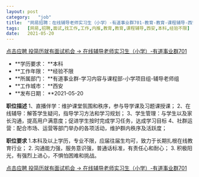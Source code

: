```yaml
---
layout:	post
category:	"job"
title:	"网易招聘：在线辅导老师实习生（小学）-有道事业群701-教育-教育-课程辅导-西安本科经验不限"
tags:	[网易,招聘,面试,找工作,工作,内推,教育,教育,课程辅导,西安,本科,经验不限]
date:	2021-05-20
---
```


[点击应聘 投简历就有面试机会 -> 在线辅导老师实习生（小学）-有道事业群701](http://mobile.bole.netease.com/bole/boleDetail?id=31554&employeeId=346f03c3cda5f04c&key=all)



- **学历要求： **本科
- **工作年限： **经验不限
- **所属部门： **有道事业群-学习内容与课程部-小学项目组-辅导老师组
- **工作城市： **西安
- **发布日期： **2021-05-20



**职位描述**
1、直播伴学：维护课堂氛围和秩序，参与导学课及习题课授课；
2、在线辅导：解答学生疑问，指导学习方法和学习规划；
3、学生管理：与学生以及家长沟通，提高用户满意度；促进学生按时完成学习任务，达成学习目标
4、社群运营：配合市场、运营等部门举办的各项活动，维护群内秩序及活跃度；



**职位要求**
1.本科及以上学历，专业不限，应届往届生均可，致力于长期扎根在线教育行业；
2. 沟通能力强，服务意识强，普通话标准，有责任心和耐心；
3. 积极阳光，有强烈上进心，不惧怕困难和挑战。



[点击应聘 投简历就有面试机会 -> 在线辅导老师实习生（小学）-有道事业群701](http://mobile.bole.netease.com/bole/boleDetail?id=31554&employeeId=346f03c3cda5f04c&key=all)